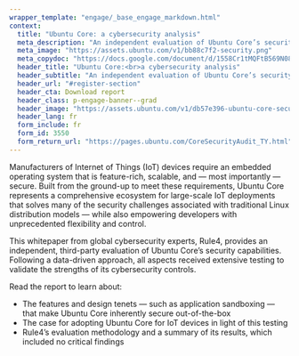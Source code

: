 ```yaml
---
wrapper_template: "engage/_base_engage_markdown.html"
context:
  title: "Ubuntu Core: a cybersecurity analysis"
  meta_description: "An independent evaluation of Ubuntu Core’s security capabilities"
  meta_image: "https://assets.ubuntu.com/v1/bb88c7f2-security.png"
  meta_copydoc: "https://docs.google.com/document/d/1558Cr1tMQFtB569N08jVcjqUpk4TN460cwjfAwBm0Gs/edit"
  header_title: "Ubuntu Core:<br>a cybersecurity analysis"
  header_subtitle: "An independent evaluation of Ubuntu Core’s security&nbsp;capabilities"
  header_url: "#register-section"
  header_cta: Download report
  header_class: p-engage-banner--grad
  header_image: "https://assets.ubuntu.com/v1/db57e396-ubuntu-core-security.svg"
  header_lang: fr
  form_include: fr
  form_id: 3550
  form_return_url: "https://pages.ubuntu.com/CoreSecurityAudit_TY.html"
---
```


Manufacturers of Internet of Things (IoT) devices require an embedded operating system that is feature-rich, scalable, and &mdash; most importantly &mdash; secure. Built from the ground-up to meet these requirements, Ubuntu Core represents a comprehensive ecosystem for large-scale IoT deployments that solves many of the security challenges associated with traditional Linux distribution models &mdash; while also empowering developers with unprecedented flexibility and control.

This whitepaper from global cybersecurity experts, Rule4, provides an independent, third-party evaluation of Ubuntu Core’s security capabilities. Following a data-driven approach, all aspects received extensive testing to validate the strengths of its cybersecurity controls.

Read the report to learn about:

<ul class="p-list">
  <li class="p-list__item is-ticked">The features and design tenets &mdash; such as application sandboxing &mdash; that make Ubuntu Core inherently secure out-of-the-box</li>
  <li class="p-list__item is-ticked">The case for adopting Ubuntu Core for IoT devices in light of this testing</li>
  <li class="p-list__item is-ticked">Rule4’s evaluation methodology and a summary of its results, which included no critical findings</li>
</ul>
